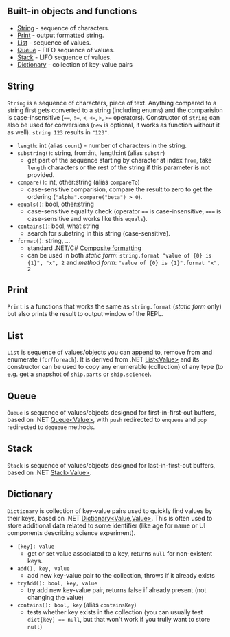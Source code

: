 ## Built-in objects and functions

- [String](#string) - sequence of characters.
- [Print](#print) - output formatted string.
- [List](#list) - sequence of values.
- [Queue](#queue) - FIFO sequence of values.
- [Stack](#stack) - LIFO sequence of values.
- [Dictionary](#dictionary) - collection of key-value pairs

## String

`String` is a sequence of characters, piece of text. Anything compared to a string first gets converted to a string (including enums)
and the comparision is case-insensitive (`==`, `!=`, `<`, `<=`, `>`, `>=` operators).
Constructor of `string` can also be used for conversions (`new` is optional, it works as function without it as well).
`string 123` results in `"123"`.

- `length`: int (alias `count`) - number of characters in the string.
- `substring()`: string, from:int, length:int (alias `substr`)
  - get part of the sequence starting by character at index `from`, take `length` characters or the rest of the string if this parameter is not provided.
- `compare()`: int, other:string (alias `compareTo`)
  - case-sensitive comparision, compare the result to zero to get the ordering (`"alpha".compare("beta") > 0`).
- `equals()`: bool, other:string
  - case-sensitive equality check (operator `==` is case-insensitive, `===` is case-sensitive and works like this `equals`).
- `contains()`: bool, what:string
  - search for substring in this string (case-sensitive).
- `format()`: string, ...
  - standard .NET/C# [Composite formatting](https://docs.microsoft.com/en-us/dotnet/standard/base-types/composite-formatting)
  - can be used in both *static form*: `string.format "value of {0} is {1}", "x", 2`
  and *method form*: `"value of {0} is {1}".format "x", 2`

## Print

`Print` is a functions that works the same as `string.format` (*static form* only) but also prints the result to output window of the REPL.

## List

`List` is sequence of values/objects you can append to, remove from and enumerate (`for`/`foreach`).
It is derived from .NET [List&lt;Value&gt;](https://docs.microsoft.com/en-us/dotnet/api/system.collections.generic.list-1)
and its constructor can be used to copy any enumerable (collection) of any type (to e.g. get a snapshot of `ship.parts` or `ship.science`).

## Queue

`Queue` is sequence of values/objects designed for first-in-first-out buffers,
based on .NET [Queue&lt;Value&gt;](https://docs.microsoft.com/en-us/dotnet/api/system.collections.generic.queue-1),
with `push` redirected to `enqueue` and `pop` redirected to `dequeue` methods.

## Stack

`Stack` is sequence of values/objects designed for last-in-first-out buffers,
based on .NET [Stack&lt;Value&gt;](https://docs.microsoft.com/en-us/dotnet/api/system.collections.generic.stack-1).

## Dictionary

`Dictionary` is collection of key-value pairs used to quickly find values by their keys, based on .NET [Dictionary<Value,Value>](https://docs.microsoft.com/en-us/dotnet/api/system.collections.generic.dictionary-2). This is often used to store additional data related to some identifier (like age for name or UI components describing science experiment).

- `[key]: value`
  - get or set value associated to a key, returns `null` for non-existent keys.
- `add(), key, value`
  - add new key-value pair to the collection, throws if it already exists
- `tryAdd(): bool, key, value`
  - try add new key-value pair, returns false if already present (not changing the value)
- `contains(): bool, key` (alias `containsKey`)
  - tests whether key exists in the collection (you can usually test `dict[key] == null`, but that won't work if you trully want to store `null`)